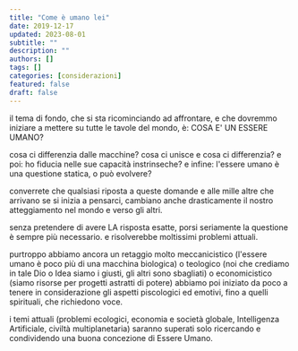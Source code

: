 ```yaml
---
title: "Come è umano lei"
date: 2019-12-17
updated: 2023-08-01
subtitle: ""
description: ""
authors: []
tags: []
categories: [considerazioni]
featured: false
draft: false
---
```


il tema di fondo, che si sta ricominciando ad affrontare, e che dovremmo iniziare a mettere su tutte le tavole del mondo, è:
COSA E' UN ESSERE UMANO?

cosa ci differenzia dalle macchine? cosa ci unisce e cosa ci differenzia?
e poi: ho fiducia nelle sue capacità instrinseche?
e infine: l'essere umano è una questione statica, o può evolvere?

converrete che qualsiasi riposta a queste domande e alle mille altre che arrivano se si inizia a pensarci, cambiano anche drasticamente il nostro atteggiamento nel mondo e verso gli altri.

senza pretendere di avere LA risposta esatte, porsi seriamente la questione è sempre più necessario. e risolverebbe moltissimi problemi attuali.

purtroppo abbiamo ancora un retaggio molto meccanicistico (l'essere umano è poco più di una macchina biologica) o teologico (noi che crediamo in tale Dio o Idea siamo i giusti, gli altri sono sbagliati) o economicistico (siamo risorse per progetti astratti di potere)
abbiamo poi iniziato da poco a tenere in considerazione gli aspetti piscologici ed emotivi, fino a quelli spirituali, che richiedono voce.

i temi attuali (problemi ecologici, economia e società globale, Intelligenza Artificiale, civiltà multiplanetaria) saranno superati solo ricercando e condividendo una buona concezione di Essere Umano.